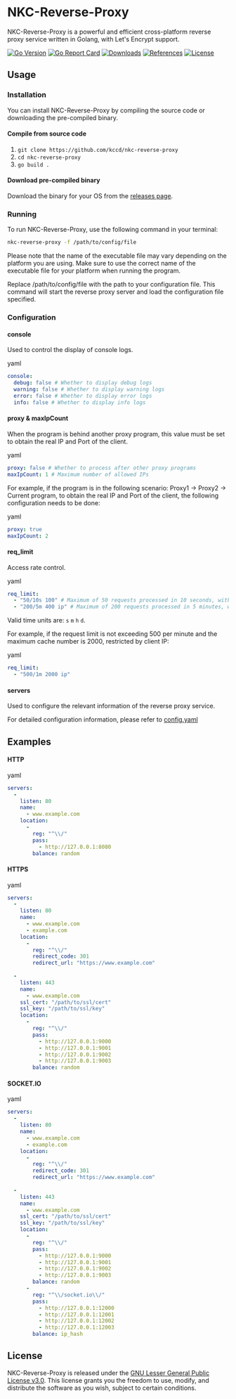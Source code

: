NKC-Reverse-Proxy
======
NKC-Reverse-Proxy is a powerful and efficient cross-platform reverse proxy service written in Golang, with Let's Encrypt support.

[![Go Version](https://img.shields.io/badge/Go-v1.16-blue)](https://golang.org/dl/)
[![Go Report Card](https://goreportcard.com/badge/github.com/kccd/nkc-reverse-proxy)](https://goreportcard.com/report/github.com/kccd/nkc-reverse-proxy)
[![Downloads](https://img.shields.io/github/downloads/kccd/nkc-reverse-proxy/total)](https://github.com/kccd/nkc-reverse-proxy/releases)
[![References](https://img.shields.io/github/forks/kccd/nkc-reverse-proxy?label=references)](https://github.com/kccd/nkc-reverse-proxy/network/members)
[![License](https://img.shields.io/github/license/kccd/nkc-reverse-proxy)](https://github.com/kccd/nkc-reverse-proxy/blob/main/LICENSE)


Usage
-----

### Installation

You can install NKC-Reverse-Proxy by compiling the source code or downloading the pre-compiled binary.


#### Compile from source code

1.  `git clone https://github.com/kccd/nkc-reverse-proxy`
2.  `cd nkc-reverse-proxy`
3.  `go build .`

#### Download pre-compiled binary

Download the binary for your OS from the [releases page](https://github.com/kccd/nkc-reverse-proxy/releases).

### Running

To run NKC-Reverse-Proxy, use the following command in your terminal:

```bash
nkc-reverse-proxy -f /path/to/config/file
```
Please note that the name of the executable file may vary depending on the platform you are using. Make sure to use the correct name of the executable file for your platform when running the program.

Replace /path/to/config/file with the path to your configuration file. This command will start the reverse proxy server and load the configuration file specified.

### Configuration

#### console
Used to control the display of console logs.

yaml
```yaml
console:
  debug: false # Whether to display debug logs
  warning: false # Whether to display warning logs
  error: false # Whether to display error logs
  info: false # Whether to display info logs
```


#### proxy & maxIpCount

When the program is behind another proxy program, this value must be set to obtain the real IP and Port of the client.

yaml
```yaml
proxy: false # Whether to process after other proxy programs
maxIpCount: 1 # Maximum number of allowed IPs
```

For example, if the program is in the following scenario: Proxy1 -> Proxy2 -> Current program, to obtain the real IP and Port of the client, the following configuration needs to be done:

yaml
```yaml
proxy: true
maxIpCount: 2
```

#### req_limit
Access rate control.

yaml
```yaml
req_limit:
  - "50/10s 100" # Maximum of 50 requests processed in 10 seconds, with a cache of up to 100 requests, and no discrimination
  - "200/5m 400 ip" # Maximum of 200 requests processed in 5 minutes, with a cache of up to 400 requests, restricted by client IP
```
Valid time units are: `s` `m` `h` `d`.

For example, if the request limit is not exceeding 500 per minute and the maximum cache number is 2000, restricted by client IP:

yaml
```yaml
req_limit:
  - "500/1m 2000 ip"
```

#### servers
Used to configure the relevant information of the reverse proxy service.

For detailed configuration information, please refer to [config.yaml](https://github.com/kccd/nkc-reverse-proxy/blob/main/config.yaml)

Examples
-----

#### HTTP

yaml
```yaml
servers:
  -
    listen: 80
    name:     
      - www.example.com
    location: 
      -
        reg: "^\\/"
        pass:      
          - http://127.0.0.1:8080
        balance: random

```

#### HTTPS

yaml
```yaml
servers:
  -
    listen: 80
    name:
      - www.example.com
      - example.com
    location:
      -
        reg: "^\\/"
        redirect_code: 301
        redirect_url: "https://www.example.com"
  
  -
    listen: 443
    name: 
      - www.example.com
    ssl_cert: "/path/to/ssl/cert"
    ssl_key: "/path/to/ssl/key"
    location:
      -
        reg: "^\\/"
        pass:
          - http://127.0.0.1:9000
          - http://127.0.0.1:9001
          - http://127.0.0.1:9002
          - http://127.0.0.1:9003
        balance: random
```

#### SOCKET.IO

yaml
```yaml
servers:
  -
    listen: 80
    name:
      - www.example.com
      - example.com
    location:
      -
        reg: "^\\/"
        redirect_code: 301
        redirect_url: "https://www.example.com"
  
  -
    listen: 443
    name: 
      - www.example.com
    ssl_cert: "/path/to/ssl/cert"
    ssl_key: "/path/to/ssl/key" 
    location:
      -
        reg: "^\\/"
        pass:
          - http://127.0.0.1:9000
          - http://127.0.0.1:9001
          - http://127.0.0.1:9002
          - http://127.0.0.1:9003
        balance: random
      -
        reg: "^\\/socket.io\\/"
        pass:
          - http://127.0.0.1:12000
          - http://127.0.0.1:12001
          - http://127.0.0.1:12002
          - http://127.0.0.1:12003
        balance: ip_hash
```

License
-----
NKC-Reverse-Proxy is released under the [GNU Lesser General Public License v3.0](https://github.com/kccd/nkc-reverse-proxy/blob/main/LICENSE). This license grants you the freedom to use, modify, and distribute the software as you wish, subject to certain conditions.